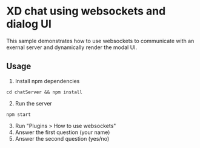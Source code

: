 # XD chat using websockets and dialog UI

This sample demonstrates how to use websockets to communicate with an exernal server and dynamically render the modal UI.

## Usage

1. Install npm dependencies
```
cd chatServer && npm install
```
2. Run the server
```
npm start
```
3. Run "Plugins > How to use websockets"
4. Answer the first question (your name)
5. Answer the second question (yes/no)

